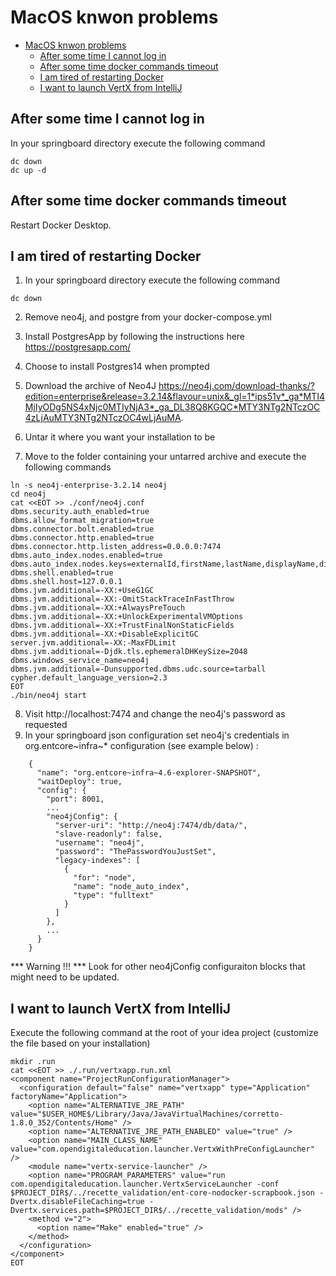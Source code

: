 # MacOS knwon problems

- [MacOS knwon problems](#macos-knwon-problems)
  - [After some time I cannot log in](#after-some-time-i-cannot-log-in)
  - [After some time docker commands timeout](#after-some-time-docker-commands-timeout)
  - [I am tired of restarting Docker](#i-am-tired-of-restarting-docker)
  - [I want to launch VertX from IntelliJ](#i-want-to-launch-vertx-from-intellij)


## After some time I cannot log in

In your springboard directory execute the following command

```
dc down
dc up -d
```

## After some time docker commands timeout

Restart Docker Desktop.

## I am tired of restarting Docker

1. In your springboard directory execute the following command

```
dc down
```

2. Remove neo4j, and postgre from your docker-compose.yml

3. Install PostgresApp by following the instructions here https://postgresapp.com/

4. Choose to install Postgres14 when prompted

5. Download the archive of Neo4J  https://neo4j.com/download-thanks/?edition=enterprise&release=3.2.14&flavour=unix&_gl=1*ips51v*_ga*MTI4MjIyODg5NS4xNjc0MTIyNjA3*_ga_DL38Q8KGQC*MTY3NTg2NTczOC4zLjAuMTY3NTg2NTczOC4wLjAuMA.

6. Untar it where you want your installation to be

7. Move to the folder containing your untarred archive and execute the following commands

```
ln -s neo4j-enterprise-3.2.14 neo4j
cd neo4j
cat <<EOT >> ./conf/neo4j.conf
dbms.security.auth_enabled=true
dbms.allow_format_migration=true
dbms.connector.bolt.enabled=true
dbms.connector.http.enabled=true
dbms.connector.http.listen_address=0.0.0.0:7474
dbms.auto_index.nodes.enabled=true
dbms.auto_index.nodes.keys=externalId,firstName,lastName,displayName,displayNameSearchField
dbms.shell.enabled=true
dbms.shell.host=127.0.0.1
dbms.jvm.additional=-XX:+UseG1GC
dbms.jvm.additional=-XX:-OmitStackTraceInFastThrow
dbms.jvm.additional=-XX:+AlwaysPreTouch
dbms.jvm.additional=-XX:+UnlockExperimentalVMOptions
dbms.jvm.additional=-XX:+TrustFinalNonStaticFields
dbms.jvm.additional=-XX:+DisableExplicitGC
server.jvm.additional=-XX:-MaxFDLimit
dbms.jvm.additional=-Djdk.tls.ephemeralDHKeySize=2048
dbms.windows_service_name=neo4j
dbms.jvm.additional=-Dunsupported.dbms.udc.source=tarball
cypher.default_language_version=2.3
EOT 
./bin/neo4j start
```
8. Visit http://localhost:7474 and change the neo4j's password as requested
9. In your springboard json configuration set neo4j's credentials in org.entcore~infra~* configuration (see example below) :

```
    {
      "name": "org.entcore~infra~4.6-explorer-SNAPSHOT",
      "waitDeploy": true,
      "config": {
        "port": 8001,
        ...
        "neo4jConfig": {
          "server-uri": "http://neo4j:7474/db/data/",
          "slave-readonly": false,
          "username": "neo4j",
          "password": "ThePasswordYouJustSet",
          "legacy-indexes": [
            {
              "for": "node",
              "name": "node_auto_index",
              "type": "fulltext"
            }
          ]
        }, 
        ...
      }
    }
```

*** Warning !!! *** Look for other neo4jConfig configuraiton blocks that might need to be updated.

## I want to launch VertX from IntelliJ

Execute the following command at the root of your idea project (customize the file based on your installation)

```
mkdir .run
cat <<EOT >> ./.run/vertxapp.run.xml
<component name="ProjectRunConfigurationManager">
  <configuration default="false" name="vertxapp" type="Application" factoryName="Application">
    <option name="ALTERNATIVE_JRE_PATH" value="$USER_HOME$/Library/Java/JavaVirtualMachines/corretto-1.8.0_352/Contents/Home" />
    <option name="ALTERNATIVE_JRE_PATH_ENABLED" value="true" />
    <option name="MAIN_CLASS_NAME" value="com.opendigitaleducation.launcher.VertxWithPreConfigLauncher" />
    <module name="vertx-service-launcher" />
    <option name="PROGRAM_PARAMETERS" value="run com.opendigitaleducation.launcher.VertxServiceLauncher -conf $PROJECT_DIR$/../recette_validation/ent-core-nodocker-scrapbook.json -Dvertx.disableFileCaching=true -Dvertx.services.path=$PROJECT_DIR$/../recette_validation/mods" />
    <method v="2">
      <option name="Make" enabled="true" />
    </method>
  </configuration>
</component>
EOT
```